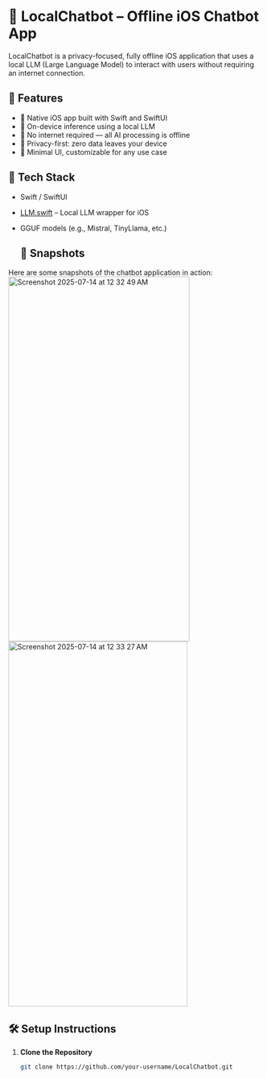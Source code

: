 # 🤖 LocalChatbot – Offline iOS Chatbot App

LocalChatbot is a privacy-focused, fully offline iOS application that uses a local LLM (Large Language Model) to interact with users without requiring an internet connection.

## 🚀 Features

- 📱 Native iOS app built with Swift and SwiftUI
- 🧠 On-device inference using a local LLM
- 📴 No internet required — all AI processing is offline
- 🔐 Privacy-first: zero data leaves your device
- 🎨 Minimal UI, customizable for any use case

## 🧩 Tech Stack

- Swift / SwiftUI
- [LLM.swift](https://github.com/eastriverlee/LLM.swift) – Local LLM wrapper for iOS
- GGUF models (e.g., Mistral, TinyLlama, etc.)

  ## 📸 Snapshots

Here are some snapshots of the chatbot application in action:
<img width="360" height="724" alt="Screenshot 2025-07-14 at 12 32 49 AM" src="https://github.com/user-attachments/assets/77370e4c-ac5a-4aba-b015-463a2c2dea76" />
<img width="356" height="725" alt="Screenshot 2025-07-14 at 12 33 27 AM" src="https://github.com/user-attachments/assets/2d8e21de-3a6e-4263-a739-c67783e8d29e" />


## 🛠 Setup Instructions

1. **Clone the Repository**
   ```bash
   git clone https://github.com/your-username/LocalChatbot.git
